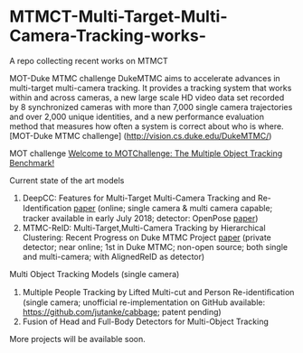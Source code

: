 # MTMCT-Multi-Target-Multi-Camera-Tracking-works-
A repo collecting recent works on MTMCT

MOT-Duke MTMC challenge
DukeMTMC aims to accelerate advances in multi-target multi-camera tracking. It provides a tracking system that works within and across cameras, a new large scale HD video data set recorded by 8 synchronized cameras with more than 7,000 single camera trajectories and over 2,000 unique identities, and a new performance evaluation method that measures how often a system is correct about who is where.
[MOT-Duke MTMC challenge] (http://vision.cs.duke.edu/DukeMTMC/)


MOT challenge
[Welcome to MOTChallenge: The Multiple Object Tracking Benchmark!](https://motchallenge.net/)



Current state of the art models

1. DeepCC: Features for Multi-Target Multi-Camera Tracking and Re-Identiﬁcation [paper](https://arxiv.org/pdf/1803.10859.pdf) (online; single camera & multi camera capable; tracker available in early July 2018; detector: OpenPose [paper](https://arxiv.org/pdf/1611.08050.pdf))
2. MTMC-ReID: Multi-Target,Multi-Camera Tracking by Hierarchical Clustering:  Recent Progress on Duke MTMC Project [paper](https://arxiv.org/pdf/1712.09531.pdf) (private detector; near online; 1st in Duke MTMC; non-open source; both single and multi-camera; with AlignedReID as detector)
   



Multi Object Tracking Models (single camera)

1. Multiple People Tracking by Lifted Multi-cut and Person Re-identiﬁcation (single camera; unofficial re-implementation on GitHub available: https://github.com/jutanke/cabbage; patent pending)
2. Fusion of Head and Full-Body Detectors for Multi-Object Tracking

More projects will be available soon.

